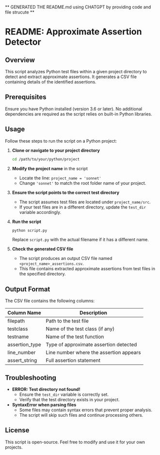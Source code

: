 ** GENERATED THE README.md using CHATGPT by providing code and file strucute **

# README: Approximate Assertion Detector

## Overview
This script analyzes Python test files within a given project directory to detect and extract approximate assertions. It generates a CSV file containing details of the identified assertions.

## Prerequisites
Ensure you have Python installed (version 3.6 or later). No additional dependencies are required as the script relies on built-in Python libraries.

## Usage
Follow these steps to run the script on a Python project:

1. **Clone or navigate to your project directory**
   ```bash
   cd /path/to/your/python/project
   ```

2. **Modify the project name** in the script
   - Locate the line: `project_name = 'sonnet'`
   - Change `'sonnet'` to match the root folder name of your project.

3. **Ensure the script points to the correct test directory**
   - The script assumes test files are located under `project_name/src`.
   - If your test files are in a different directory, update the `test_dir` variable accordingly.

4. **Run the script**
   ```bash
   python script.py
   ```
   Replace `script.py` with the actual filename if it has a different name.

5. **Check the generated CSV file**
   - The script produces an output CSV file named `<project_name>_assertions.csv`.
   - This file contains extracted approximate assertions from test files in the specified directory.

## Output Format
The CSV file contains the following columns:

| Column Name    | Description |
|---------------|------------|
| filepath      | Path to the test file |
| testclass     | Name of the test class (if any) |
| testname      | Name of the test function |
| assertion_type| Type of approximate assertion detected |
| line_number   | Line number where the assertion appears |
| assert_string | Full assertion statement |

## Troubleshooting
- **ERROR: Test directory not found!**
  - Ensure the `test_dir` variable is correctly set.
  - Verify that the test directory exists in your project.
- **SyntaxError when parsing files**
  - Some files may contain syntax errors that prevent proper analysis.
  - The script will skip such files and continue processing others.

## License
This script is open-source. Feel free to modify and use it for your own projects.


